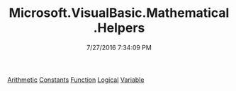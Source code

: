 ﻿---
title: Microsoft.VisualBasic.Mathematical.Helpers
date: 7/27/2016 7:34:09 PM
---

[Arithmetic](T-Microsoft.VisualBasic.Mathematical.Helpers.Arithmetic.html)
[Constants](T-Microsoft.VisualBasic.Mathematical.Helpers.Constants.html)
[Function](T-Microsoft.VisualBasic.Mathematical.Helpers.Function.html)
[Logical](T-Microsoft.VisualBasic.Mathematical.Helpers.Logical.html)
[Variable](T-Microsoft.VisualBasic.Mathematical.Helpers.Variable.html)
